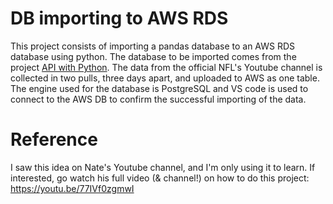 # DB importing to AWS RDS
This project consists of importing a pandas database to an AWS RDS database using python. The database to be imported comes from the project [API with Python](https://github.com/Villarreal93/API-with-Python). The data from the official NFL's Youtube channel is collected in two pulls, three days apart, and uploaded to AWS as one table. The engine used for the database is PostgreSQL and VS code is used to connect to the AWS DB to confirm the successful importing of the data.

# Reference
I saw this idea on Nate's Youtube channel, and I'm only using it to learn. If interested, go watch his full video (& channel!) on how to do this project: 
https://youtu.be/77IVf0zgmwI
